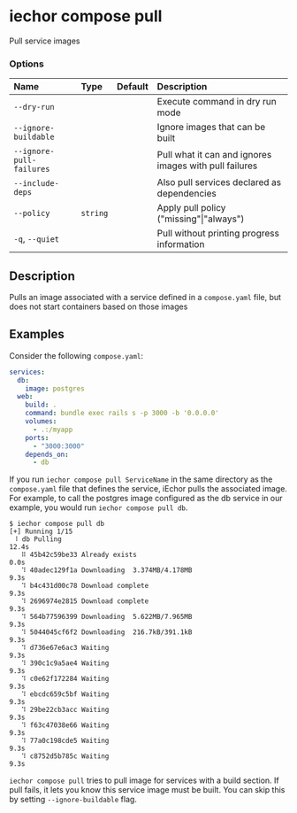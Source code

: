 # iechor compose pull

<!---MARKER_GEN_START-->
Pull service images

### Options

| Name                     | Type     | Default | Description                                            |
|:-------------------------|:---------|:--------|:-------------------------------------------------------|
| `--dry-run`              |          |         | Execute command in dry run mode                        |
| `--ignore-buildable`     |          |         | Ignore images that can be built                        |
| `--ignore-pull-failures` |          |         | Pull what it can and ignores images with pull failures |
| `--include-deps`         |          |         | Also pull services declared as dependencies            |
| `--policy`               | `string` |         | Apply pull policy ("missing"\|"always")                |
| `-q`, `--quiet`          |          |         | Pull without printing progress information             |


<!---MARKER_GEN_END-->

## Description

Pulls an image associated with a service defined in a `compose.yaml` file, but does not start containers based on those images


## Examples

Consider the following `compose.yaml`:

```yaml
services:
  db:
    image: postgres
  web:
    build: .
    command: bundle exec rails s -p 3000 -b '0.0.0.0'
    volumes:
      - .:/myapp
    ports:
      - "3000:3000"
    depends_on:
      - db
```

If you run `iechor compose pull ServiceName` in the same directory as the `compose.yaml` file that defines the service,
iEchor pulls the associated image. For example, to call the postgres image configured as the db service in our example,
you would run `iechor compose pull db`.

```console
$ iechor compose pull db
[+] Running 1/15
 ⠸ db Pulling                                                             12.4s
   ⠿ 45b42c59be33 Already exists                                           0.0s
   ⠹ 40adec129f1a Downloading  3.374MB/4.178MB                             9.3s
   ⠹ b4c431d00c78 Download complete                                        9.3s
   ⠹ 2696974e2815 Download complete                                        9.3s
   ⠹ 564b77596399 Downloading  5.622MB/7.965MB                             9.3s
   ⠹ 5044045cf6f2 Downloading  216.7kB/391.1kB                             9.3s
   ⠹ d736e67e6ac3 Waiting                                                  9.3s
   ⠹ 390c1c9a5ae4 Waiting                                                  9.3s
   ⠹ c0e62f172284 Waiting                                                  9.3s
   ⠹ ebcdc659c5bf Waiting                                                  9.3s
   ⠹ 29be22cb3acc Waiting                                                  9.3s
   ⠹ f63c47038e66 Waiting                                                  9.3s
   ⠹ 77a0c198cde5 Waiting                                                  9.3s
   ⠹ c8752d5b785c Waiting                                                  9.3s
```

`iechor compose pull` tries to pull image for services with a build section. If pull fails, it lets you know this service image must be built. You can skip this by setting `--ignore-buildable` flag.
